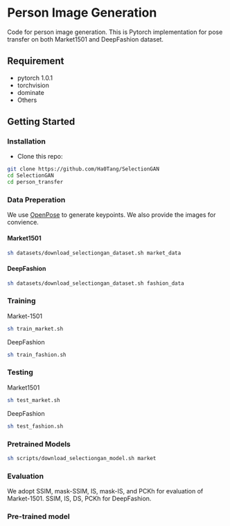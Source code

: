 # Person Image Generation
Code for person image generation. This is Pytorch implementation for pose transfer on both Market1501 and DeepFashion dataset.

## Requirement
* pytorch 1.0.1
* torchvision
* dominate
* Others

## Getting Started
### Installation

- Clone this repo:
```bash
git clone https://github.com/Ha0Tang/SelectionGAN
cd SelectionGAN
cd person_transfer
```

### Data Preperation

We use [OpenPose](https://github.com/ZheC/Realtime_Multi-Person_Pose_Estimation) to generate keypoints. We also provide the images for convience.

#### Market1501
```bash
sh datasets/download_selectiongan_dataset.sh market_data
```

#### DeepFashion
```bash
sh datasets/download_selectiongan_dataset.sh fashion_data
```

### Training
Market-1501
```bash
sh train_market.sh
```

DeepFashion
```bash
sh train_fashion.sh
```

### Testing
Market1501
```bash
sh test_market.sh
```
DeepFashion
```bash
sh test_fashion.sh
```

### Pretrained Models
```bash
sh scripts/download_selectiongan_model.sh market
```

### Evaluation
We adopt SSIM, mask-SSIM, IS, mask-IS, and PCKh for evaluation of Market-1501. SSIM, IS, DS, PCKh for DeepFashion.

### Pre-trained model 
